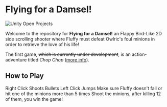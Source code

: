 # Flying for a Damsel!

![Unity Open Projects](<img width="1299" height="690" alt="image" src="https://github.com/user-attachments/assets/191d3811-ff1f-4546-98af-2b2d88b30bc5" />
)

Welcome to the repository for **Flying for a Damsel!** an Flappy Bird-Like 2D side scrolling shooter where Fluffy must defeat Owlric's foul minions in order to retrieve the love of his life!

The first game, ~~which is currently under development~~, is an action-adventure titled _Chop Chop_ ([more info](https://open.codecks.io/unity-open-project-1/decks/32/card/126-what-is-this)).

## How to Play
Right Click Shoots Bullets
Left Click Jumps
Make sure Fluffy doesn't fall or hit one of the minions more than 5 times
Shoot the minions, after killing 12 of them, you win the game!
